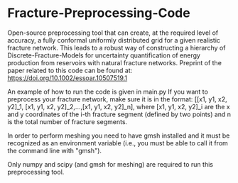 # Fracture-Preprocessing-Code
Open-source preprocessing tool that can create, at the required level of accuracy, a fully conformal uniformly distributed grid for a given realistic fracture network. This leads to a robust way of constructing a hierarchy of Discrete-Fracture-Models for uncertainty quantification of energy production from reservoirs with natural fracture networks. Preprint of the paper related to this code can be found at:  https://doi.org/10.1002/essoar.10507519.1

An example of how to run the code is given in main.py 
If you want to preprocess your fracture network, make sure it is in the format:
  [[x1, y1, x2, y2]_1, [x1, y1, x2, y2]_2,...,[x1, y1, x2, y2]_n], where [x1, y1, x2, y2]_i are the x and y coordinates of the i-th fracture segment (defined by two points) and n is the total number of fracture segments.

In order to perform meshing you need to have gmsh installed and it must be recognized as an environment variable (i.e., you must be able to call it from the command line with "gmsh").

Only numpy and scipy (and gmsh for meshing) are required to run this preprocessing tool.
